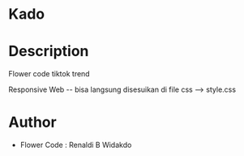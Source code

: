 # Kado



# Description
Flower code tiktok trend 

Responsive Web -- bisa langsung disesuikan di file css --> style.css

# Author
- Flower Code : Renaldi B Widakdo

